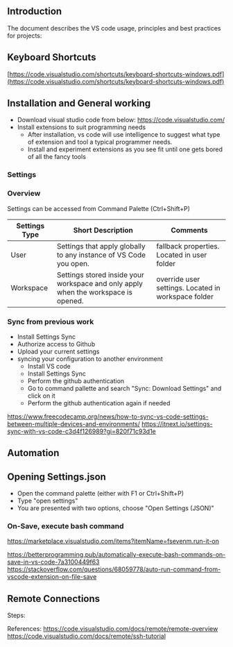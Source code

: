 ## Introduction
The document describes the VS code usage, principles and best practices for projects:

## Keyboard Shortcuts

[https://code.visualstudio.com/shortcuts/keyboard-shortcuts-windows.pdf](https://code.visualstudio.com/shortcuts/keyboard-shortcuts-windows.pdf)


## Installation and General working

- Download visual studio code from below:
    https://code.visualstudio.com/
- Install extensions to suit programming needs
    - After installation, vs code will use intelligence to suggest what type of extension and tool a typical programmer needs. 
    - Install and experiment extensions as you see fit until one gets bored of all the fancy tools
    

### Settings 

### Overview

Settings can be accessed from Command Palette (Ctrl+Shift+P)

| Settings Type |   Short Description |  Comments |
|---|---|---|
| User | Settings that apply globally to any instance of VS Code you open.  | fallback properties. Located in user folder |
| Workspace | Settings stored inside your workspace and only apply when the workspace is opened.  | override user settings. Located in workspace folder|

### Sync from previous work

- Install Settings Sync
- Authorize access to Github
- Upload your current settings
- syncing your configuration to another environment
    - Install VS code
    - Install Settings Sync
    - Perform the github authentication 
    - Go to command pallette and search "Sync: Download Settings" and click on it
    - Perform the github authentication again if needed

https://www.freecodecamp.org/news/how-to-sync-vs-code-settings-between-multiple-devices-and-environments/
https://itnext.io/settings-sync-with-vs-code-c3d4f126989?gi=820f71c93d1e

## Automation


## Opening Settings.json

- Open the command palette (either with F1 or Ctrl+Shift+P)
- Type "open settings"
- You are presented with two options, choose "Open Settings (JSON)"
### On-Save, execute bash command


https://marketplace.visualstudio.com/items?itemName=fsevenm.run-it-on

https://betterprogramming.pub/automatically-execute-bash-commands-on-save-in-vs-code-7a3100449f63
https://stackoverflow.com/questions/68059778/auto-run-command-from-vscode-extension-on-file-save

## Remote Connections

Steps:


References:
https://code.visualstudio.com/docs/remote/remote-overview
https://code.visualstudio.com/docs/remote/ssh-tutorial